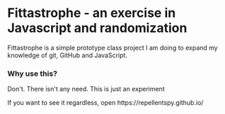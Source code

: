 # Fittastrophe - an exercise in Javascript and randomization
<p>Fittastrophe is a simple prototype class project I am doing to expand my knowledge of git, GitHub and JavaScript.</p>
<h3>Why use this?</h3>
<p>Don't. There isn't any need. This is just an experiment</p>
<p>If you want to see it regardless, open https://repellentspy.github.io/</p>